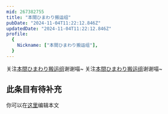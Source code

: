 ```yaml
---
mid: 267382755
title: "本間ひまわり搬运组"
pubDate: "2024-11-04T11:22:12.846Z"
updatedDate: "2024-11-04T11:22:12.846Z"
profile:
  {
    Nickname: ["本間ひまわり搬运组"],
  }
---
```


关注[本間ひまわり搬运组](https://space.bilibili.com/267382755)谢谢喵~ 关注[本間ひまわり搬运组](https://space.bilibili.com/267382755)谢谢喵~

## 此条目有待补充
你可以在[这里](https://github.com/Yuhanawa/VTuber.ICU-Content/edit/master/v/本間ひまわり搬运组/index.md)编辑本文
